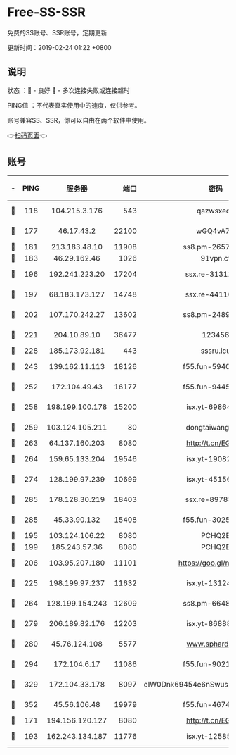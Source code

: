 # Free-SS-SSR

免费的SS账号、SSR账号，定期更新

更新时间：2019-02-24 01:22 +0800

## 说明

状态     ：🙂 - 良好 🙁 - 多次连接失败或连接超时

PING值   ：不代表真实使用中的速度，仅供参考。

账号兼容SS、SSR，你可以自由在两个软件中使用。

👉[扫码页面](https://liesauer.github.io/free-ss-ssr.github.io/)👈

## 账号

|-|PING|服务器|端口|密码|加密方式|区域|
|:----:|:----:|:-----:|-----:|:----:|:----:|:----:|
|🙂|118|104.215.3.176|543|qazwsxedc|aes-256-gcm|JP|
|🙂|177|46.17.43.2|22100|wGQ4vA7D|aes-256-gcm|RU|
|🙂|181|213.183.48.10|11908|ss8.pm-26579445|rc4-md5|RU|
|🙂|183|46.29.162.46|1026|91vpn.cf|rc4-md5|RU|
|🙂|196|192.241.223.20|17204|ssx.re-31312379|aes-256-cfb|US|
|🙂|197|68.183.173.127|14748|ssx.re-44110237|aes-256-cfb|US|
|🙂|202|107.170.242.27|13602|ss8.pm-24894084|aes-256-cfb|US|
|🙂|221|204.10.89.10|36477|123456|aes-256-cfb|US|
|🙂|228|185.173.92.181|443|sssru.icu|rc4-md5|RU|
|🙂|243|139.162.11.113|18126|f55.fun-59408328|aes-256-cfb|SG|
|🙂|252|172.104.49.43|16177|f55.fun-94458242|aes-256-cfb|SG|
|🙂|258|198.199.100.178|15200|isx.yt-69864380|aes-256-cfb|US|
|🙂|259|103.124.105.211|80|dongtaiwang.com|aes-256-cfb|US|
|🙂|263|64.137.160.203|8080|http://t.cn/EGJIyrl|rc4-md5|CA|
|🙂|264|159.65.133.204|19546|isx.yt-19082331|aes-256-cfb|SG|
|🙂|274|128.199.97.239|10699|isx.yt-45156697|aes-256-cfb|SG|
|🙂|285|178.128.30.219|18403|ssx.re-89783245|aes-256-cfb|SG|
|🙂|285|45.33.90.132|15408|f55.fun-30254973|aes-256-cfb|US|
|🙂|195|103.124.106.22|8080|PCHQ2E|rc4-md5|US|
|🙂|199|185.243.57.36|8080|PCHQ2E|rc4-md5|US|
|🙂|206|103.95.207.180|11101|https://goo.gl/m1zu1p|chacha20-ietf|CN|
|🙂|225|198.199.97.237|11632|isx.yt-13124649|aes-256-cfb|US|
|🙂|264|128.199.154.243|12609|ss8.pm-66482208|aes-256-cfb|SG|
|🙂|279|206.189.82.176|12203|isx.yt-86888491|aes-256-cfb|SG|
|🙂|280|45.76.124.108|5577|www.sphard.com|aes-256-cfb|AU|
|🙂|294|172.104.6.17|11086|f55.fun-90218107|aes-256-cfb|US|
|🙂|329|172.104.33.178|8097|eIW0Dnk69454e6nSwuspv9DmS201tQ0D|aes-256-cfb|SG|
|🙂|352|45.56.106.48|19979|f55.fun-46740647|aes-256-cfb|US|
|🙁|171|194.156.120.127|8080|http://t.cn/EGJIyrl|rc4-md5|RU|
|🙁|193|162.243.134.187|11776|isx.yt-12585814|aes-256-cfb|US|
